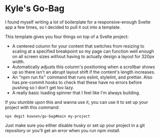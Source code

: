 # Kyle's Go-Bag

I found myself writing a lot of boilerplate for a responsive-enough Svelte app a few times, so I decided to pull it out into a template.

This template gives you four things on top of a Svelte project:

- A centered column for your content that switches from resizing to scaling at a specified breakpoint so my page can function well enough on all screen sizes without having to actually design a layout for 320px width.
- Automatically adjusts this column's positioning when a scrollbar shows up so there isn't an abrupt layout shift if the content's length increases.
- An "npm run fix" command that runs eslint, stylelint, and prettier. Also has pre-commit hooks to check that these have no errors before pushing so I don't get too lazy.
- A really basic loading spinner that I feel like I'm always building.

If you stumble upon this and wanna use it, you can use it to set up your project with this command:

```
npx degit kowsen/go-bag#main my-project
```

Just make sure you either disable husky or set up your project in a git repository or you'll get an error when you run npm install.

